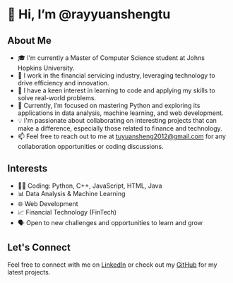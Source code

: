 # 👋 Hi, I’m @rayyuanshengtu

## About Me

- 🎓 I’m currently a Master of Computer Science student at Johns Hopkins University.
- 💼 I work in the financial servicing industry, leveraging technology to drive efficiency and innovation.
- 👀 I have a keen interest in learning to code and applying my skills to solve real-world problems.
- 🌱 Currently, I’m focused on mastering Python and exploring its applications in data analysis, machine learning, and web development.
- 💡 I'm passionate about collaborating on interesting projects that can make a difference, especially those related to finance and technology.
- 📫 Feel free to reach out to me at [tuyuansheng2012@gmail.com](mailto:tuyuansheng2012@gmail.com) for any collaboration opportunities or coding discussions.

## Interests

- 🧑‍💻 Coding: Python, C++, JavaScript, HTML, Java
- 📊 Data Analysis & Machine Learning
- 🌐 Web Development
- 📈 Financial Technology (FinTech)
- 🗣️ Open to new challenges and opportunities to learn and grow

## Let's Connect

Feel free to connect with me on [LinkedIn](https://www.linkedin.com/in/yuanshengtu/) or check out my [GitHub](https://github.com/rayyuanshengtu) for my latest projects.
